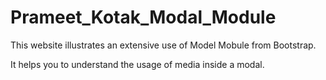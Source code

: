 # Prameet_Kotak_Modal_Module

This website illustrates an extensive use of Model Mobule from Bootstrap.

It helps you to understand the usage of media inside a modal.
